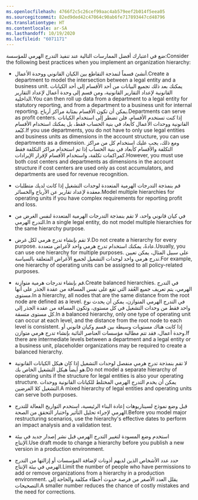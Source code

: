 ```yaml
---
ms.openlocfilehash: 4766f2c5c26cef99aac4ab579eef2b014f5eea05
ms.sourcegitcommit: 82ed9ded42c47064c90ab6fe717893447cd48796
ms.translationtype: HT
ms.contentlocale: ar-SA
ms.lasthandoff: 10/19/2020
ms.locfileid: "6071171"
---
```

<span data-ttu-id="fbeff-101">ضع في اعتبارك أفضل الممارسات التالية عند تنفيذ التدرج الهرمي للمؤسسة:</span><span class="sxs-lookup"><span data-stu-id="fbeff-101">Consider the following best practices when you implement an organization hierarchy:</span></span>

- <span data-ttu-id="fbeff-102">أنشئ قسماً لنمذجة التقاطع بين الكيان القانوني ووحدة الأعمال.</span><span class="sxs-lookup"><span data-stu-id="fbeff-102">Create a department to model the intersection between a legal entity and a business unit.</span></span> <span data-ttu-id="fbeff-103">يمكنك بعد ذلك تجميع البيانات من أحد الأقسام إلى أحد الكيانات القانونية لإعداد التقارير القانونية، ومن قسم إلى وحدة أعمال لإعداد التقارير الداخلية.</span><span class="sxs-lookup"><span data-stu-id="fbeff-103">You can then roll up data from a department to a legal entity for statutory reporting, and from a department to a business unit for internal reporting.</span></span> <span data-ttu-id="fbeff-104">يمكن أن تكون الأقسام بمثابة مراكز أرباح.</span><span class="sxs-lookup"><span data-stu-id="fbeff-104">Departments can serve as profit centers.</span></span> <span data-ttu-id="fbeff-105">إذا كنت تستخدم الأقسام، فلن تضطر إلى استخدام الكيانات القانونية ووحدات الأعمال كأبعاد في بنية الحساب فقط، بل يمكنك استخدام الأقسام كبُعد.</span><span class="sxs-lookup"><span data-stu-id="fbeff-105">If you use departments, you do not have to only use legal entities and business units as dimensions in the account structure, you can use departments as a dimension.</span></span> <span data-ttu-id="fbeff-106">ومع ذلك، يجب عليك استخدام كل من مراكز التكلفة والأقسام كأبعاد في بنية الحساب إذا تم استخدام مراكز التكلفة فقط كمراكمات تكلفة، واستخدام الأقسام لإقرار الإيرادات.</span><span class="sxs-lookup"><span data-stu-id="fbeff-106">However, you must use both cost centers and departments as dimensions in the account structure if cost centers are used only as cost accumulators, and departments are used for revenue recognition.</span></span>

- <span data-ttu-id="fbeff-107">قم بنمذجة التدرجات الهرمية المتعددة لوحدات التشغيل إذا كانت لديك متطلبات معقدة لإعداد تقارير عن الأرباح والخسائر.</span><span class="sxs-lookup"><span data-stu-id="fbeff-107">Model multiple hierarchies for operating units if you have complex requirements for reporting profit and loss.</span></span>

- <span data-ttu-id="fbeff-108">في كيان قانوني واحد، لا تقم بنمذجة التدرجات الهرمية المتعددة لنفس الغرض من التدرج الهرمي.</span><span class="sxs-lookup"><span data-stu-id="fbeff-108">In a single legal entity, do not model multiple hierarchies for the same hierarchy purpose.</span></span>

- <span data-ttu-id="fbeff-109">لا تقم بإنشاء تدرج هرمي لكل غرض.</span><span class="sxs-lookup"><span data-stu-id="fbeff-109">Do not create a hierarchy for every purpose.</span></span> <span data-ttu-id="fbeff-110">عادةً، يمكنك استخدام تدرج هرمي واحد لأغراض متعددة.</span><span class="sxs-lookup"><span data-stu-id="fbeff-110">Usually, you can use one hierarchy for multiple purposes.</span></span> <span data-ttu-id="fbeff-111">على سبيل المثال، يمكن تعيين تدرج هرمي واحد لوحدات التشغيل لجميع الأغراض المتعلقة بالسياسة.</span><span class="sxs-lookup"><span data-stu-id="fbeff-111">For example, one hierarchy of operating units can be assigned to all policy-related purposes.</span></span>

- <span data-ttu-id="fbeff-112">قم بإنشاء تدرجات هرمية متوازنة.</span><span class="sxs-lookup"><span data-stu-id="fbeff-112">Create balanced hierarchies.</span></span> <span data-ttu-id="fbeff-113">في التدرج الهرمي، يتم تعريف جميع العُقد التي تقع على نفس المسافة من عقدة الجذر على أنها مستوى.</span><span class="sxs-lookup"><span data-stu-id="fbeff-113">In a hierarchy, all nodes that are the same distance from the root node are defined as a level.</span></span> <span data-ttu-id="fbeff-114">في التدرج الهرمي المتوازن، يمكن أن يحدث نوع واحد فقط من وحدات التشغيل في كل مستوى، وتكون المسافة من عقدة الجذر إلى كل مستوى متسقة.</span><span class="sxs-lookup"><span data-stu-id="fbeff-114">In a balanced hierarchy, only one type of operating unit can occur at each level, and the distance from the root node to each level is consistent.</span></span> <span data-ttu-id="fbeff-115">إذا كانت هناك مستويات وسيطة بين قسم وكيان قانوني أو وحدة أعمال، فقد تتم مطالبة مؤسسات العناصر النائبة بإنشاء تدرج هرمي متوازن.</span><span class="sxs-lookup"><span data-stu-id="fbeff-115">If there are intermediate levels between a department and a legal entity or a business unit, placeholder organizations may be required to create a balanced hierarchy.</span></span>

- <span data-ttu-id="fbeff-116">لا تقم بنمذجة تدرج هرمي منفصل لوحدات التشغيل إذا كان هيكل الكيانات القانونية هو أيضاً هيكل التشغيل الخاص بك.</span><span class="sxs-lookup"><span data-stu-id="fbeff-116">Do not model a separate hierarchy of operating units if the structure for legal entities is also your operating structure.</span></span> <span data-ttu-id="fbeff-117">يمكن أن يخدم التدرج الهرمي المختلط للكيانات القانونية ووحدات التشغيل كلا الغرضين.</span><span class="sxs-lookup"><span data-stu-id="fbeff-117">A mixed hierarchy of legal entities and operating units can serve both purposes.</span></span>

- <span data-ttu-id="fbeff-118">قبل وضع نموذج لسيناريوهات إعادة البناء الرئيسية، استخدم التواريخ الفعالة للتدرج الهرمي لإجراء تحليل التأثير واختبار التحقق من الصحة.</span><span class="sxs-lookup"><span data-stu-id="fbeff-118">Before you model major restructuring scenarios, use the hierarchy's effective dates to perform an impact analysis and a validation test.</span></span>

- <span data-ttu-id="fbeff-119">استخدم وضع المسودة لتغيير التدرج الهرمي قبل نشر إصدار جديد في بيئة الإنتاج.</span><span class="sxs-lookup"><span data-stu-id="fbeff-119">Use draft mode to change a hierarchy before you publish a new version in a production environment.</span></span>

- <span data-ttu-id="fbeff-120">حدد عدد الأشخاص الذين لديهم أذونات لإضافة المؤسسات أو إزالتها من التدرج الهرمي في بيئة الإنتاج.</span><span class="sxs-lookup"><span data-stu-id="fbeff-120">Limit the number of people who have permissions to add or remove organizations from a hierarchy in a production environment.</span></span> <span data-ttu-id="fbeff-121">يقلل العدد الأصغر من فرصة حدوث أخطاء مكلفة والحاجة إلى التصحيحات.</span><span class="sxs-lookup"><span data-stu-id="fbeff-121">A smaller number reduces the chance of costly mistakes and the need for corrections.</span></span>


